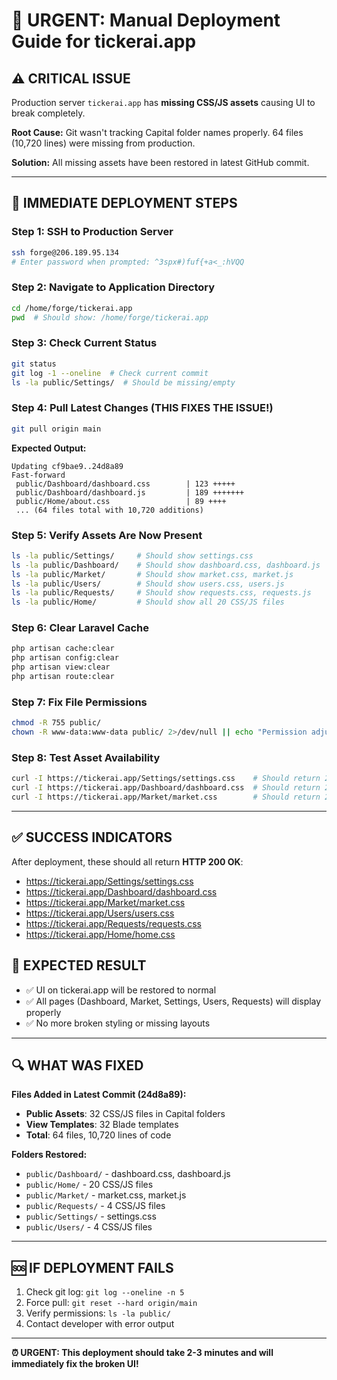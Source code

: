 # 🚀 URGENT: Manual Deployment Guide for tickerai.app

## ⚠️ CRITICAL ISSUE
Production server `tickerai.app` has **missing CSS/JS assets** causing UI to break completely.

**Root Cause:** Git wasn't tracking Capital folder names properly. 64 files (10,720 lines) were missing from production.

**Solution:** All missing assets have been restored in latest GitHub commit.

---

## 🔧 IMMEDIATE DEPLOYMENT STEPS

### Step 1: SSH to Production Server
```bash
ssh forge@206.189.95.134
# Enter password when prompted: ^3spx#)fuf{+a<_:hVQQ
```

### Step 2: Navigate to Application Directory
```bash
cd /home/forge/tickerai.app
pwd  # Should show: /home/forge/tickerai.app
```

### Step 3: Check Current Status
```bash
git status
git log -1 --oneline  # Check current commit
ls -la public/Settings/  # Should be missing/empty
```

### Step 4: Pull Latest Changes (THIS FIXES THE ISSUE!)
```bash
git pull origin main
```

**Expected Output:**
```
Updating cf9bae9..24d8a89
Fast-forward
 public/Dashboard/dashboard.css        | 123 +++++
 public/Dashboard/dashboard.js         | 189 +++++++
 public/Home/about.css                 | 89 ++++
 ... (64 files total with 10,720 additions)
```

### Step 5: Verify Assets Are Now Present
```bash
ls -la public/Settings/     # Should show settings.css
ls -la public/Dashboard/    # Should show dashboard.css, dashboard.js
ls -la public/Market/       # Should show market.css, market.js
ls -la public/Users/        # Should show users.css, users.js
ls -la public/Requests/     # Should show requests.css, requests.js
ls -la public/Home/         # Should show all 20 CSS/JS files
```

### Step 6: Clear Laravel Cache
```bash
php artisan cache:clear
php artisan config:clear
php artisan view:clear
php artisan route:clear
```

### Step 7: Fix File Permissions
```bash
chmod -R 755 public/
chown -R www-data:www-data public/ 2>/dev/null || echo "Permission adjustment attempted"
```

### Step 8: Test Asset Availability
```bash
curl -I https://tickerai.app/Settings/settings.css    # Should return 200 OK
curl -I https://tickerai.app/Dashboard/dashboard.css  # Should return 200 OK
curl -I https://tickerai.app/Market/market.css        # Should return 200 OK
```

---

## ✅ SUCCESS INDICATORS

After deployment, these should all return **HTTP 200 OK**:
- https://tickerai.app/Settings/settings.css
- https://tickerai.app/Dashboard/dashboard.css
- https://tickerai.app/Market/market.css
- https://tickerai.app/Users/users.css
- https://tickerai.app/Requests/requests.css
- https://tickerai.app/Home/home.css

## 🎯 EXPECTED RESULT
- ✅ UI on tickerai.app will be restored to normal
- ✅ All pages (Dashboard, Market, Settings, Users, Requests) will display properly
- ✅ No more broken styling or missing layouts

---

## 🔍 WHAT WAS FIXED

**Files Added in Latest Commit (24d8a89):**
- **Public Assets**: 32 CSS/JS files in Capital folders
- **View Templates**: 32 Blade templates
- **Total**: 64 files, 10,720 lines of code

**Folders Restored:**
- `public/Dashboard/` - dashboard.css, dashboard.js
- `public/Home/` - 20 CSS/JS files
- `public/Market/` - market.css, market.js
- `public/Requests/` - 4 CSS/JS files
- `public/Settings/` - settings.css
- `public/Users/` - 4 CSS/JS files

---

## 🆘 IF DEPLOYMENT FAILS

1. Check git log: `git log --oneline -n 5`
2. Force pull: `git reset --hard origin/main`
3. Verify permissions: `ls -la public/`
4. Contact developer with error output

---

**⏰ URGENT: This deployment should take 2-3 minutes and will immediately fix the broken UI!**